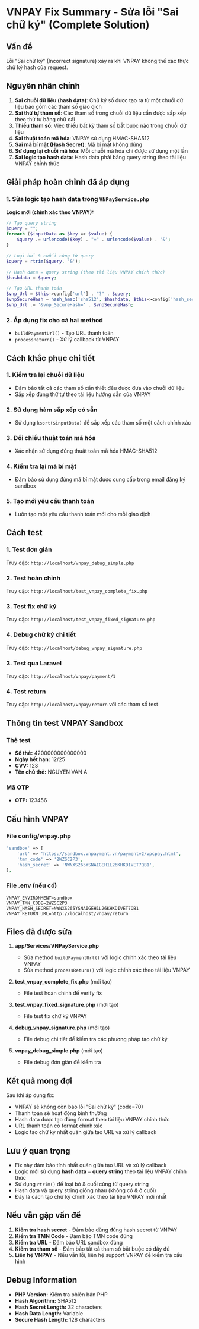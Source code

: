 # VNPAY Fix Summary - Sửa lỗi "Sai chữ ký" (Complete Solution)

## Vấn đề
Lỗi "Sai chữ ký" (Incorrect signature) xảy ra khi VNPAY không thể xác thực chữ ký hash của request.

## Nguyên nhân chính
1. **Sai chuỗi dữ liệu (hash data)**: Chữ ký số được tạo ra từ một chuỗi dữ liệu bao gồm các tham số giao dịch
2. **Sai thứ tự tham số**: Các tham số trong chuỗi dữ liệu cần được sắp xếp theo thứ tự bảng chữ cái
3. **Thiếu tham số**: Việc thiếu bất kỳ tham số bắt buộc nào trong chuỗi dữ liệu
4. **Sai thuật toán mã hóa**: VNPAY sử dụng HMAC-SHA512
5. **Sai mã bí mật (Hash Secret)**: Mã bí mật không đúng
6. **Sử dụng lại chuỗi mã hóa**: Mỗi chuỗi mã hóa chỉ được sử dụng một lần
7. **Sai logic tạo hash data**: Hash data phải bằng query string theo tài liệu VNPAY chính thức

## Giải pháp hoàn chỉnh đã áp dụng

### 1. Sửa logic tạo hash data trong `VNPayService.php`

**Logic mới (chính xác theo VNPAY):**
```php
// Tạo query string
$query = "";
foreach ($inputData as $key => $value) {
    $query .= urlencode($key) . "=" . urlencode($value) . '&';
}

// Loại bỏ & cuối cùng từ query
$query = rtrim($query, '&');

// Hash data = query string (theo tài liệu VNPAY chính thức)
$hashdata = $query;

// Tạo URL thanh toán
$vnp_Url = $this->config['url'] . "?" . $query;
$vnpSecureHash = hash_hmac('sha512', $hashdata, $this->config['hash_secret']);
$vnp_Url .= '&vnp_SecureHash=' . $vnpSecureHash;
```

### 2. Áp dụng fix cho cả hai method
- `buildPaymentUrl()` - Tạo URL thanh toán
- `processReturn()` - Xử lý callback từ VNPAY

## Cách khắc phục chi tiết

### 1. Kiểm tra lại chuỗi dữ liệu
- Đảm bảo tất cả các tham số cần thiết đều được đưa vào chuỗi dữ liệu
- Sắp xếp đúng thứ tự theo tài liệu hướng dẫn của VNPAY

### 2. Sử dụng hàm sắp xếp có sẵn
- Sử dụng `ksort($inputData)` để sắp xếp các tham số một cách chính xác

### 3. Đối chiếu thuật toán mã hóa
- Xác nhận sử dụng đúng thuật toán mã hóa HMAC-SHA512

### 4. Kiểm tra lại mã bí mật
- Đảm bảo sử dụng đúng mã bí mật được cung cấp trong email đăng ký sandbox

### 5. Tạo mới yêu cầu thanh toán
- Luôn tạo một yêu cầu thanh toán mới cho mỗi giao dịch

## Cách test

### 1. Test đơn giản
Truy cập: `http://localhost/vnpay_debug_simple.php`

### 2. Test hoàn chỉnh
Truy cập: `http://localhost/test_vnpay_complete_fix.php`

### 3. Test fix chữ ký
Truy cập: `http://localhost/test_vnpay_fixed_signature.php`

### 4. Debug chữ ký chi tiết
Truy cập: `http://localhost/debug_vnpay_signature.php`

### 3. Test qua Laravel
Truy cập: `http://localhost/vnpay/payment/1`

### 4. Test return
Truy cập: `http://localhost/vnpay/return` với các tham số test

## Thông tin test VNPAY Sandbox

### Thẻ test
- **Số thẻ:** 4200000000000000
- **Ngày hết hạn:** 12/25
- **CVV:** 123
- **Tên chủ thẻ:** NGUYEN VAN A

### Mã OTP
- **OTP:** 123456

## Cấu hình VNPAY

### File config/vnpay.php
```php
'sandbox' => [
    'url' => 'https://sandbox.vnpayment.vn/paymentv2/vpcpay.html',
    'tmn_code' => '2WZSC2P3',
    'hash_secret' => 'NWNXS265YSNAIGEH1L26KHKDIVET7QB1',
],
```

### File .env (nếu có)
```env
VNPAY_ENVIRONMENT=sandbox
VNPAY_TMN_CODE=2WZSC2P3
VNPAY_HASH_SECRET=NWNXS265YSNAIGEH1L26KHKDIVET7QB1
VNPAY_RETURN_URL=http://localhost/vnpay/return
```

## Files đã được sửa

1. **app/Services/VNPayService.php**
   - Sửa method `buildPaymentUrl()` với logic chính xác theo tài liệu VNPAY
   - Sửa method `processReturn()` với logic chính xác theo tài liệu VNPAY

2. **test_vnpay_complete_fix.php** (mới tạo)
   - File test hoàn chỉnh để verify fix

3. **test_vnpay_fixed_signature.php** (mới tạo)
   - File test fix chữ ký VNPAY

4. **debug_vnpay_signature.php** (mới tạo)
   - File debug chi tiết để kiểm tra các phương pháp tạo chữ ký

5. **vnpay_debug_simple.php** (mới tạo)
   - File debug đơn giản để kiểm tra

## Kết quả mong đợi

Sau khi áp dụng fix:
- VNPAY sẽ không còn báo lỗi "Sai chữ ký" (code=70)
- Thanh toán sẽ hoạt động bình thường
- Hash data được tạo đúng format theo tài liệu VNPAY chính thức
- URL thanh toán có format chính xác
- Logic tạo chữ ký nhất quán giữa tạo URL và xử lý callback

## Lưu ý quan trọng

- Fix này đảm bảo tính nhất quán giữa tạo URL và xử lý callback
- Logic mới sử dụng **hash data = query string** theo tài liệu VNPAY chính thức
- Sử dụng `rtrim()` để loại bỏ & cuối cùng từ query string
- Hash data và query string giống nhau (không có & ở cuối)
- Đây là cách tạo chữ ký chính xác theo tài liệu VNPAY mới nhất

## Nếu vẫn gặp vấn đề

1. **Kiểm tra hash secret** - Đảm bảo dùng đúng hash secret từ VNPAY
2. **Kiểm tra TMN Code** - Đảm bảo TMN code đúng
3. **Kiểm tra URL** - Đảm bảo URL sandbox đúng
4. **Kiểm tra tham số** - Đảm bảo tất cả tham số bắt buộc có đầy đủ
5. **Liên hệ VNPAY** - Nếu vẫn lỗi, liên hệ support VNPAY để kiểm tra cấu hình

## Debug Information

- **PHP Version:** Kiểm tra phiên bản PHP
- **Hash Algorithm:** SHA512
- **Hash Secret Length:** 32 characters
- **Hash Data Length:** Variable
- **Secure Hash Length:** 128 characters
